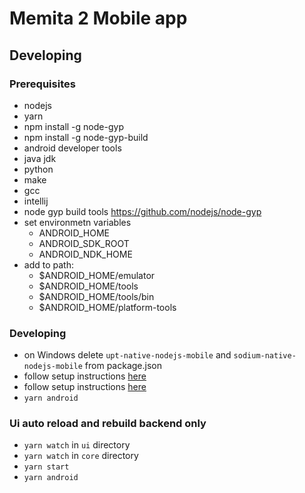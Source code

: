 # Memita 2 Mobile app

## Developing

### Prerequisites

- nodejs
- yarn
- npm install -g node-gyp
- npm install -g node-gyp-build
- android developer tools
- java jdk
- python
- make
- gcc
- intellij
- node gyp build tools https://github.com/nodejs/node-gyp
- set environmetn variables
  - ANDROID_HOME
  - ANDROID_SDK_ROOT
  - ANDROID_NDK_HOME
- add to path:
  - $ANDROID_HOME/emulator
  - $ANDROID_HOME/tools
  - $ANDROID_HOME/tools/bin
  - $ANDROID_HOME/platform-tools

### Developing

- on Windows delete `upt-native-nodejs-mobile` and `sodium-native-nodejs-mobile` from package.json
- follow setup instructions [here](https://reactnative.dev/docs/environment-setup)
- follow setup instructions [here](https://code.janeasystems.com/nodejs-mobile/getting-started-react-native)
- `yarn android`

### Ui auto reload and rebuild backend only

- `yarn watch` in `ui` directory
- `yarn watch` in `core` directory
- `yarn start`
- `yarn android`
